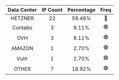 | Data Center | IP Count | Percentage | Freq |
|:------------:|:--------:|:-----------:|:-----:|
| HETZNER | 22 | 59.46% | 🔴 |
| Contabo | 3 | 8.11% | 🟢 |
| OVH | 3 | 8.11% | 🟢 |
| AMAZON | 1 | 2.70% | 🟢 |
| Vultr | 1 | 2.70% | 🟢 |
| OTHER | 7 | 18.92% | 🟢 |